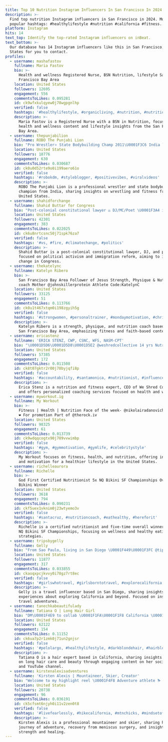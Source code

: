 ```yaml
---
title: Top 10 Nutrition Instagram Influencers In San Francisco In 2024
description: >-
  Find top nutrition Instagram influencers in San Francisco in 2024. Most
  popular hashtags: #healthylifestyle #nutrition #california #fitness.
platform: Instagram
hits: 14
text_top: Identify the top-rated Instagram influencers on inBeat.
text_bottom: >-
  Our database has 14 Instagram influencers like this in San Francisco, United
  States for you to contact.
profiles:
  - username: mashafastov
    fullname: Maria Fastov
    bio: >-
      Health and wellness Registered Nurse, BSN Nutrition, lifestyle San
      Francisco Bay Area
    location: United States
    followers: 12695
    engagement: 556
    commentsToLikes: 0.095281
    id: ck9wfxkulqyew0j78wgpgnlhp
    verified: false
    hashtags: '#healthylifestyle, #organicliving, #nutrition, #nutritionmatters'
    description: >-
      Maria Fastov is a Registered Nurse with a BSN in Nutrition, focusing on
      health and wellness content and lifestyle insights from the San Francisco
      Bay Area.
  - username: thepunjabilion
    fullname: ROBO The Punjabi Lion
    bio: "Pro Wrestler⭐️ State Bodybuilding Champ 2011\U0001F3C6 India level competitor\U0001F3C5 Chandigarh,Punjab\U0001F1EE\U0001F1F3 Boston\U0001F1FA\U0001F1F8"
    location: United States
    followers: 18776
    engagement: 630
    commentsToLikes: 0.030687
    id: ck0u0d52rte9o0i199aero61o
    verified: false
    hashtags: '#robokdm, #styleblogger, #positivevibes, #viralvideos'
    description: >-
      ROBO The Punjabi Lion is a professional wrestler and state bodybuilding
      champion from India, sharing insights on wrestling and fitness from the
      United States.
  - username: shahidforchange
    fullname: Shahid Buttar for Congress
    bio: "Post-colonial constitutional lawyer ⚖️ DJ/MC/Poet \U0001F3A4 immigrant ✊\U0001F3FE Won >80,000 votes in 2020 to replace Nancy Pelosi as San Francisco’s Rep in the House"
    location: United States
    followers: 42301
    engagement: 383
    commentsToLikes: 0.022025
    id: ck6u8nrtcsnc50j71spk76za7
    verified: false
    hashtags: '#vs, #fire, #climatechange, #politics'
    description: >-
      Shahid Buttar is a post-colonial constitutional lawyer, DJ, and poet
      focused on political activism and immigration reform, aiming to influence
      change in Congress.
  - username: thekatelync
    fullname: Katelyn Ribero
    bio: >-
      San Francisco Bay Area Follower of Jesus Strength, Physique & Nutrition
      coach Mother @johnskillerprotein Athlete Code:KatelynC
    location: United States
    followers: 33125
    engagement: 51
    commentsToLikes: 0.113766
    id: ck0u1t467xtqm0i198zgyih5g
    verified: false
    hashtags: '#strongwomen, #personaltrainer, #mondaymotivation, #christianquotes'
    description: >-
      Katelyn Ribero is a strength, physique, and nutrition coach based in the
      San Francisco Bay Area, emphasizing fitness and faith-based content.
  - username: ericastenz
    fullname: 'ERICA STENZ, CWP, CSNC, WFS, NASM-CPT'
    bio: "\U0001D5D6\U0001D5D8\U0001D5E2 @weshredcollective 14 yrs Nutrition/Health/Fitness Investing Member @barrys +1:1 Coach (Biz+ IG) May 1st WeShred + Event Day Sun 5/19"
    location: United States
    followers: 57385
    engagement: 172
    commentsToLikes: 0.011508
    id: ck8t07gktr2r00j78byjqfi8p
    verified: false
    hashtags: '#accountability, #santamonica, #nutritionist, #influencer'
    description: >-
      Erica Stenz is a nutrition and fitness expert, CEO of We Shred Collective,
      and offers personalized coaching services focused on health and wellness.
  - username: myworkout.ig
    fullname: My Workout
    bio: >-
      Fitness | Health | Nutrition Face of the week- @nikolairadanovichofficial
      ❤️ For promotion Part of @therock.iv
    location: United States
    followers: 98325
    engagement: 61
    commentsToLikes: 0.013739
    id: ck9wdqqcogtx90j789vvwimbp
    verified: false
    hashtags: '#gym, #gymmotivation, #gymlife, #celebritystyle'
    description: >-
      My Workout focuses on fitness, health, and nutrition, offering insights
      and motivation for a healthier lifestyle in the United States.
  - username: richelleaurora
    fullname: Richelle
    bio: >-
      God First Certified Nutritionist 5x NQ Bikini SF Championships Overall
      Bikini Winner
    location: United States
    followers: 3618
    engagement: 794
    commentsToLikes: 0.090231
    id: ckf5uex1vknim0j23wtyemo3v
    verified: false
    hashtags: '#santacruz, #nutritioncoach, #eathealthy, #hereforit'
    description: >-
      Richelle is a certified nutritionist and five-time overall winner of the
      NQ Bikini SF Championships, focusing on wellness and healthy eating
      strategies.
  - username: tripsbygelly
    fullname: Gelly
    bio: "From Sao Paulo, living in San Diego \U0001F449\U0001F3FC @tipsbygelly \U0001F48C: trips@blogdagelly.com"
    location: United States
    followers: 11877
    engagement: 317
    commentsToLikes: 0.033855
    id: ckaoqxpcjkvvy0i78gz7rt8ec
    verified: false
    hashtags: '#girlswhotravel, #girlsborntotravel, #explorecalifornia, #wearetravelgirls'
    description: >-
      Gelly is a travel influencer based in San Diego, sharing insights and
      experiences about exploring California and beyond. Focused on inspiring
      travel adventures.
  - username: tanechkabeautifulady
    fullname: Tatiana O | Long Hair Girl
    bio: "DM\U0001F4E9 to collab \U0001F1FA\U0001F1F8 California \U0001F9DD\U0001F3FB‍♀️ Hair expert/Rapunzel #hairtips #beautytips \U0001F3A5Subscribe to my YouTube channel \U0001F447\U0001F3FB"
    location: United States
    followers: 62122
    engagement: 154
    commentsToLikes: 0.11152
    id: ck6ua7p2r1zmk0j71un2gnjsr
    verified: false
    hashtags: '#pelolargo, #healthylifestyle, #darkblondehair, #hairblogger'
    description: >-
      Tatiana O is a hair expert based in California, sharing insights and tips
      on long hair care and beauty through engaging content on her social media
      and YouTube channel.
  - username: kirstenalexisadventures
    fullname: 'Kirsten Alexis | Mountaineer, Skier, Creator'
    bio: "Welcome to my highlight reel \U0001F4F8 Adventure athlete ⛷ Content creator Meniscus surgery recovery/PT ❤️‍\U0001FA79 Journey of healing, strength, & purpose \U0001F9D8\U0001F3FC‍♀️"
    location: United States
    followers: 20738
    engagement: 96
    commentsToLikes: 0.036191
    id: ck5cfsmt6njyh0i11v2zen0t8
    verified: false
    hashtags: '#livefearlessly, #hikecalifornia, #mtnchicks, #mindsetofgreatness'
    description: >-
      Kirsten Alexis is a professional mountaineer and skier, sharing her
      journey of adventure, recovery from meniscus surgery, and insights on
      strength and healing.
---
```


